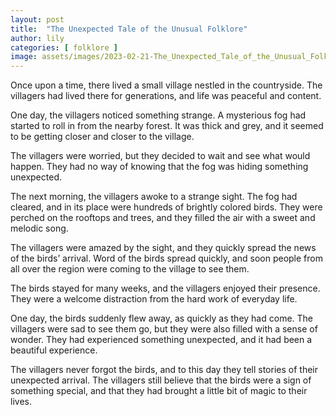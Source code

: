 ```yaml
---
layout: post
title:  "The Unexpected Tale of the Unusual Folklore"
author: lily
categories: [ folklore ]
image: assets/images/2023-02-21-The_Unexpected_Tale_of_the_Unusual_Folklore.png
---
```



Once upon a time, there lived a small village nestled in the countryside. The villagers had lived there for generations, and life was peaceful and content. 

One day, the villagers noticed something strange. A mysterious fog had started to roll in from the nearby forest. It was thick and grey, and it seemed to be getting closer and closer to the village. 

The villagers were worried, but they decided to wait and see what would happen. They had no way of knowing that the fog was hiding something unexpected. 

The next morning, the villagers awoke to a strange sight. The fog had cleared, and in its place were hundreds of brightly colored birds. They were perched on the rooftops and trees, and they filled the air with a sweet and melodic song. 

The villagers were amazed by the sight, and they quickly spread the news of the birds’ arrival. Word of the birds spread quickly, and soon people from all over the region were coming to the village to see them. 

The birds stayed for many weeks, and the villagers enjoyed their presence. They were a welcome distraction from the hard work of everyday life. 

One day, the birds suddenly flew away, as quickly as they had come. The villagers were sad to see them go, but they were also filled with a sense of wonder. They had experienced something unexpected, and it had been a beautiful experience. 

The villagers never forgot the birds, and to this day they tell stories of their unexpected arrival. The villagers still believe that the birds were a sign of something special, and that they had brought a little bit of magic to their lives.